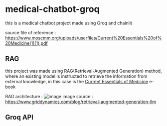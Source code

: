 # medical-chatbot-groq

this is a medical chatbot project made using Groq and chainlit

source file of reference : https://www.moscmm.org/uploads/userfiles/Current%20Essentials%20of%20Medicine(1)(1).pdf

## RAG
this project was made using RAG(Retrieval-Augmented Generation) method, where an existing model is instructed to retrieve the information from external knowledge, in this case is the <a href="https://www.moscmm.org/uploads/userfiles/Current%20Essentials%20of%20Medicine(1)(1).pdf">Current Essentials of Medicine</a> e-book 

RAG architecture :
![image](https://github.com/HabilMB/medical-chatbot-groq/assets/71584160/d4f77f4c-2d96-47a3-a809-f47e60585d97)
image source : https://www.griddynamics.com/blog/retrieval-augmented-generation-llm

## Groq API
